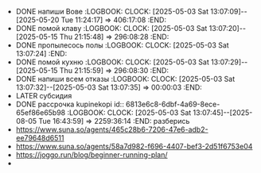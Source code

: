 - DONE напиши Вове
  :LOGBOOK:
  CLOCK: [2025-05-03 Sat 13:07:09]--[2025-05-20 Tue 11:24:17] =>  406:17:08
  :END:
- DONE помой клаву
  :LOGBOOK:
  CLOCK: [2025-05-03 Sat 13:07:20]--[2025-05-15 Thu 21:15:48] =>  296:08:28
  :END:
- DONE пропылесось полы
  :LOGBOOK:
  CLOCK: [2025-05-03 Sat 13:07:24]
  :END:
- DONE помой кухню
  :LOGBOOK:
  CLOCK: [2025-05-03 Sat 13:07:29]--[2025-05-15 Thu 21:15:59] =>  296:08:30
  :END:
- DONE напиши всем отказы
  :LOGBOOK:
  CLOCK: [2025-05-03 Sat 13:07:32]--[2025-05-03 Sat 13:07:35] =>  00:00:03
  :END:
- LATER субсидия
- DONE рассрочка kupinekopi
  id:: 6813e6c8-6dbf-4a69-8ece-65ef86e65b98
  :LOGBOOK:
  CLOCK: [2025-05-03 Sat 13:07:45]--[2025-08-05 Tue 16:43:59] =>  2259:36:14
  :END:
  разберись
- https://www.suna.so/agents/465c28b6-7206-47e6-adb2-ee79648d6511
- https://www.suna.so/agents/58a7d982-f696-4407-bef3-2d51f6753e04
- https://joggo.run/blog/beginner-running-plan/
-
